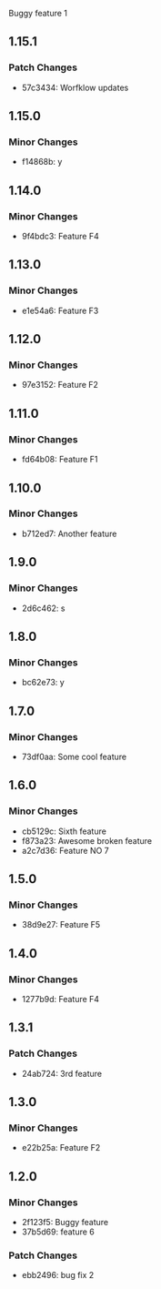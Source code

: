 Buggy feature 1

## 1.15.1

### Patch Changes

- 57c3434: Worfklow updates

## 1.15.0

### Minor Changes

- f14868b: y

## 1.14.0

### Minor Changes

- 9f4bdc3: Feature F4

## 1.13.0

### Minor Changes

- e1e54a6: Feature F3

## 1.12.0

### Minor Changes

- 97e3152: Feature F2

## 1.11.0

### Minor Changes

- fd64b08: Feature F1

## 1.10.0

### Minor Changes

- b712ed7: Another feature

## 1.9.0

### Minor Changes

- 2d6c462: s

## 1.8.0

### Minor Changes

- bc62e73: y

## 1.7.0

### Minor Changes

- 73df0aa: Some cool feature

## 1.6.0

### Minor Changes

- cb5129c: Sixth feature
- f873a23: Awesome broken feature
- a2c7d36: Feature NO 7

## 1.5.0

### Minor Changes

- 38d9e27: Feature F5

## 1.4.0

### Minor Changes

- 1277b9d: Feature F4

## 1.3.1

### Patch Changes

- 24ab724: 3rd feature

## 1.3.0

### Minor Changes

- e22b25a: Feature F2

## 1.2.0

### Minor Changes

- 2f123f5: Buggy feature
- 37b5d69: feature 6

### Patch Changes

- ebb2496: bug fix 2
